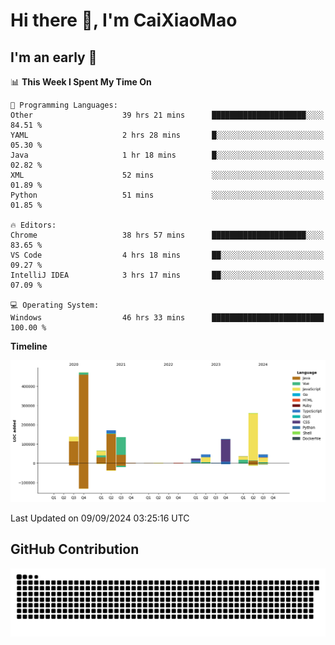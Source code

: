 # Hi there 👋, I'm CaiXiaoMao

## I'm an early 🐤
<!--START_SECTION:waka-->
📊 **This Week I Spent My Time On** 

```text
💬 Programming Languages: 
Other                    39 hrs 21 mins      █████████████████████░░░░   84.51 % 
YAML                     2 hrs 28 mins       █░░░░░░░░░░░░░░░░░░░░░░░░   05.30 % 
Java                     1 hr 18 mins        █░░░░░░░░░░░░░░░░░░░░░░░░   02.82 % 
XML                      52 mins             ░░░░░░░░░░░░░░░░░░░░░░░░░   01.89 % 
Python                   51 mins             ░░░░░░░░░░░░░░░░░░░░░░░░░   01.85 % 

🔥 Editors: 
Chrome                   38 hrs 57 mins      █████████████████████░░░░   83.65 % 
VS Code                  4 hrs 18 mins       ██░░░░░░░░░░░░░░░░░░░░░░░   09.27 % 
IntelliJ IDEA            3 hrs 17 mins       ██░░░░░░░░░░░░░░░░░░░░░░░   07.09 % 

💻 Operating System: 
Windows                  46 hrs 33 mins      █████████████████████████   100.00 % 
```

**Timeline**

![Lines of Code chart](https://raw.githubusercontent.com/caixiaomao/caixiaomao/main/assets/bar_graph.png)


 Last Updated on 09/09/2024 03:25:16 UTC
<!--END_SECTION:waka-->

## GitHub Contribution
<picture>
  <source media="(prefers-color-scheme: dark)" srcset="/dist/snake/github-contribution-grid-snake-dark.svg" />
  <source media="(prefers-color-scheme: light)" srcset="/dist/snake/github-contribution-grid-snake.svg" />
  <img alt="github contribution grid snake animation" src="/dist/snake/github-contribution-grid-snake.svg" />
</picture>
